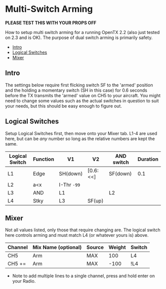 # Multi-Switch Arming

**PLEASE TEST THIS WITH YOUR PROPS OFF**

How to setup multi switch arming for a running OpenTX 2.2 (also just tested on 2.3 and is OK). The purpose of dual switch arming is primarily safety. 

<!-- TOC depthFrom:1 depthTo:6 withLinks:1 updateOnSave:1 orderedList:0 -->

- [Intro](#intro)
- [Logical Switches](#logical-switches)
- [Mixer](#mixer)

<!-- /TOC -->

## Intro

The settings below require first flicking switch SF to the 'armed' position and the holding a momentary switch (SH in this case) for 0.6 seconds before the TX transmits the 'armed' value on CH5 to your aircraft. You might need to change some values such as the actual switches in question to suit your needs, but this should be easy enough to figure out.

## Logical Switches

Setup Logical Switches first, then move onto your Mixer tab. L1-4 are used here, but can be *any* number so long as the relative numbers are kept the same.

Logical Switch | Function | V1          | V2       | AND switch | Duration
---------------|----------|-------------|----------|------------|---------
L1             | Edge     | SH(down)    | [0.6:<<] | SF(down)   | 0.1
L2             | a<x      | I-Thr `-99` |          |            |
L3             | AND      | L1          |          | L2         |
L4             | Stky     | L3          | SF(up)   |            |

## Mixer

Not all values listed, only those that require changing are. The logical switch here controls arming and must match L4 (or whatever yours is) above.

Channel | Mix Name (optional) | Source | Weight | Switch
--------|---------------------|--------|--------|-------------------------
CH5     | Arm                 | MAX    | 100    | L4
CH5 +=  | Arm                 | MAX    | -100   | !L4

* Note to add multiple lines to a single channel, press and hold enter on your Radio.

